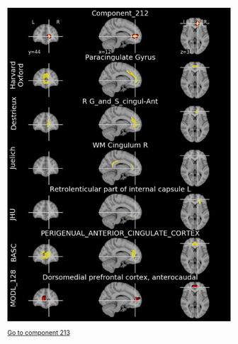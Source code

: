 


![212](preliminary/212.jpg "Component 212")

[Go to component 213](https://parietal-inria.github.io/MODL_atlas/1024/213 "Component 213")